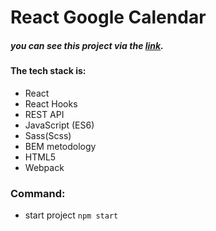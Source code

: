 # React Google Calendar

##### you can see this project via the [link](https://.netlify.app/).

#### The tech stack is:

- React
- React Hooks
- REST API
- JavaScript (ES6)
- Sass(Scss)
- BEM metodology
- HTML5
- Webpack


### Command:

- start project `npm start`
